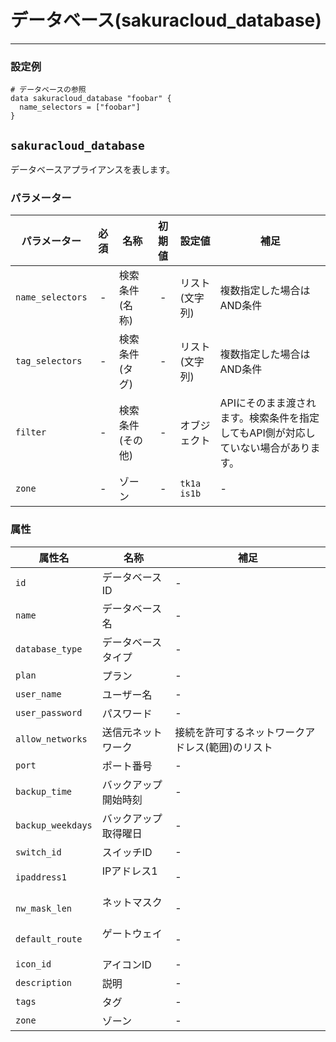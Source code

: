 # データベース(sakuracloud_database)

---

### 設定例

```hcl
# データベースの参照
data sakuracloud_database "foobar" {
  name_selectors = ["foobar"]
}
```

## `sakuracloud_database`

データベースアプライアンスを表します。

### パラメーター

|パラメーター       |必須  |名称           |初期値     |設定値                         |補足                                          |
|-----------------|:---:|----------------|:--------:|-------------------------------|----------------------------------------------|
| `name_selectors`  | -   | 検索条件(名称)      | -        | リスト(文字列)           | 複数指定した場合はAND条件  |
| `tag_selectors`   | -   | 検索条件(タグ)      | -        | リスト(文字列)           | 複数指定した場合はAND条件  |
| `filter`          | -   | 検索条件(その他)    | -        | オブジェクト             | APIにそのまま渡されます。検索条件を指定してもAPI側が対応していない場合があります。 |
| `zone`          | -   | ゾーン          | -        | `tk1a`<br />`is1b` | - |


### 属性

|属性名          | 名称             | 補足                  |
|---------------|------------------|----------------------|
| `id`            | データベースID | -                    |
| `name`          | データベース名   |  - |
| `database_type` | データベースタイプ|  - |
| `plan`          | プラン           | - |
| `user_name`     | ユーザー名       |  - |
| `user_password` | パスワード       |  - |
| `allow_networks`| 送信元ネットワーク | 接続を許可するネットワークアドレス(範囲)のリスト |
| `port`          | ポート番号       |  - |
| `backup_time`   | バックアップ開始時刻   | - |
| `backup_weekdays`   | バックアップ取得曜日   | - |
| `switch_id`     | スイッチID      | - |
| `ipaddress1`    | IPアドレス1     | - |
| `nw_mask_len`   | ネットマスク     | - |
| `default_route` | ゲートウェイ     | - |
| `icon_id`       | アイコンID         | - |
| `description`   | 説明           | - |
| `tags`          | タグ           | - |
| `zone`          | ゾーン          | - |

